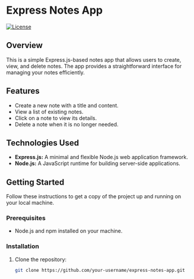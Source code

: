 # Express Notes App

[![License](https://img.shields.io/badge/License-MIT-blue.svg)](https://opensource.org/licenses/MIT)

## Overview

This is a simple Express.js-based notes app that allows users to create, view, and delete notes. The app provides a straightforward interface for managing your notes efficiently.

## Features

- Create a new note with a title and content.
- View a list of existing notes.
- Click on a note to view its details.
- Delete a note when it is no longer needed.

## Technologies Used

- **Express.js:** A minimal and flexible Node.js web application framework.
- **Node.js:** A JavaScript runtime for building server-side applications.

## Getting Started

Follow these instructions to get a copy of the project up and running on your local machine.

### Prerequisites

- Node.js and npm installed on your machine.

### Installation

1. Clone the repository:

   ```bash
   git clone https://github.com/your-username/express-notes-app.git
